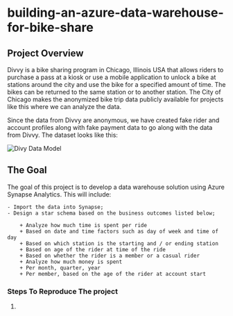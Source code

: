# building-an-azure-data-warehouse-for-bike-share

## Project Overview
Divvy is a bike sharing program in Chicago, Illinois USA that allows riders to purchase a pass at a kiosk or use a mobile application to unlock a bike at stations around the city and use the bike for a specified amount of time. The bikes can be returned to the same station or to another station. The City of Chicago makes the anonymized bike trip data publicly available for projects like this where we can analyze the data.

Since the data from Divvy are anonymous, we have created fake rider and account profiles along with fake payment data to go along with the data from Divvy. The dataset looks like this:

![Divy Data Model]("./images/divvy-erd.png")


## The Goal 

The goal of this project is to develop a data warehouse solution using Azure Synapse Analytics. This will include: 

    - Import the data into Synapse;
    - Design a star schema based on the business outcomes listed below;

        + Analyze how much time is spent per ride
        + Based on date and time factors such as day of week and time of day
        + Based on which station is the starting and / or ending station
        + Based on age of the rider at time of the ride
        + Based on whether the rider is a member or a casual rider
        + Analyze how much money is spent
        + Per month, quarter, year
        + Per member, based on the age of the rider at account start

### Steps To Reproduce The project

1. 

[def]: './images/divvy_png'